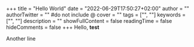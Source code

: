 +++
title = "Hello World"
date = "2022-06-29T17:50:27+02:00"
author = ""
authorTwitter = "" #do not include @
cover = ""
tags = ["", ""]
keywords = ["", ""]
description = ""
showFullContent = false
readingTime = false
hideComments = false
+++
Hello, **test**

Another line

